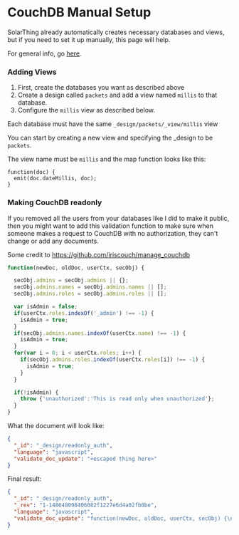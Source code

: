 # CouchDB Manual Setup
SolarThing already automatically creates necessary databases and views, but if you need to set it up manually, this page will help.

For general info, go [here](couchdb_setup.md).

### Adding Views
1. First, create the databases you want as described above
2. Create a design called `packets` and add a view named `millis` to that database. 
3. Configure the `millis` view as described below.

Each database must have the same `_design/packets/_view/millis` view

You can start by creating a new view and specifying the _design to be `packets`.

The view name must be `millis` and the map function looks like this:

```
function(doc) {
  emit(doc.dateMillis, doc);
}
```

### Making CouchDB readonly
If you removed all the users from your databases like I did to make it public, then you might want to add
this validation function to make sure when someone makes a request to CouchDB with no authorization, they can't
change or add any documents.

Some credit to https://github.com/iriscouch/manage_couchdb
```javascript 1.5
function(newDoc, oldDoc, userCtx, secObj) {

  secObj.admins = secObj.admins || {};
  secObj.admins.names = secObj.admins.names || [];
  secObj.admins.roles = secObj.admins.roles || [];

  var isAdmin = false;
  if(userCtx.roles.indexOf('_admin') !== -1) {
    isAdmin = true;
  }
  if(secObj.admins.names.indexOf(userCtx.name) !== -1) {
    isAdmin = true;
  }
  for(var i = 0; i < userCtx.roles; i++) {
    if(secObj.admins.roles.indexOf(userCtx.roles[i]) !== -1) {
      isAdmin = true;
    }
  }

  if(!isAdmin) {
    throw {'unauthorized':'This is read only when unauthorized'};
  }
}
```

What the document will look like:
```json
{
  "_id": "_design/readonly_auth",
  "language": "javascript",
  "validate_doc_update": "<escaped thing here>"
}
```
Final result:
```json
{
  "_id": "_design/readonly_auth",
  "_rev": "1-148648098406082f1227e6d4a02fb0be",
  "language": "javascript",
  "validate_doc_update": "function(newDoc, oldDoc, userCtx, secObj) {\n\n  secObj.admins = secObj.admins || {};\n  secObj.admins.names = secObj.admins.names || [];\n  secObj.admins.roles = secObj.admins.roles || [];\n\n  var isAdmin = false;\n  if(userCtx.roles.indexOf('_admin') !== -1) {\n    isAdmin = true;\n  }\n  if(secObj.admins.names.indexOf(userCtx.name) !== -1) {\n    isAdmin = true;\n  }\n  for(var i = 0; i < userCtx.roles; i++) {\n    if(secObj.admins.roles.indexOf(userCtx.roles[i]) !== -1) {\n      isAdmin = true;\n    }\n  }\n\n  if(!isAdmin) {\n    throw {'unauthorized':'This is read only when unauthorized'};\n  }\n}"
}
```
